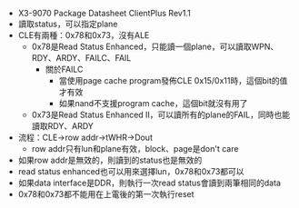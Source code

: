 - X3-9070 Package Datasheet ClientPlus Rev1.1
- 讀取status，可以指定plane
- CLE有兩種：0x78和0x73，沒有ALE
	- 0x78是Read Status Enhanced，只能讀一個plane，可以讀取WPN、RDY、ARDY、FAILC、FAIL
		- 關於FAILC
			- 當使用page cache program發佈CLE 0x15/0x11時，這個bit的值才有效
			- 如果nand不支援program cache，這個bit就沒有用了
	- 0x73是Read Status Enhanced II，可以讀所有的plane的FAIL，同時也能讀取RDY、ARDY
- 流程：CLE->row addr->tWHR->Dout
	- row addr只有lun和plane有效，block、page是don't care
- 如果row addr是無效的，則讀到的status也是無效的
- read status enhanced也可以用來選擇lun，0x78和0x73都可以
- 如果data interface是DDR，則執行一次read status會讀到兩筆相同的data
- 0x78和0x73都不能用在上電後的第一次執行reset